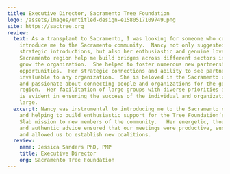 ```yaml
---
title: Executive Director, Sacramento Tree Foundation
logo: /assets/images/untitled-design-e1580517109749.png
site: https://sactree.org
review:
  text: As a transplant to Sacramento, I was looking for someone who could help to
    introduce me to the Sacramento community.  Nancy not only suggested and made
    strategic introductions, but also her enthusiastic and genuine love of the
    Sacramento region help me build bridges across different sectors in order to
    grow the organization.  She helped to foster numerous new partnerships and
    opportunities.  Her strategic connections and ability to see partnership is
    invaluable to any organization.  She is beloved in the Sacramento community
    and passionate about connecting people and organizations for the good of our
    region.  Her facilitation of large groups with diverse priorities and goals
    is evident in ensuring the success of the individual and organization at
    large.
  excerpt: Nancy was instrumental to introducing me to the Sacramento community
    and helping to build enthusiastic support for the Tree Foundation’s Seed to
    Slab mission to new members of the community.   Her energetic, thoughtful,
    and authentic advice ensured that our meetings were productive, successful,
    and allowed us to establish new coalitions.
  review:
    name: Jessica Sanders PhD, PMP
    title: Executive Director
    org: Sacramento Tree Foundation
---
```

